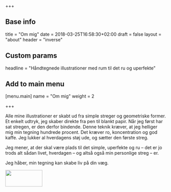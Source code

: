 +++

## Base info
title = "Om mig"
date = 2018-03-25T16:58:30+02:00
draft = false
layout = "about"
header = "inverse"

## Custom params
headline = "Håndtegnede illustrationer med rum til det ru og uperfekte"

## Add to main menu
[menu.main]
name = "Om mig"
weight = 2

+++

Alle mine illustrationer er skabt ud fra simple streger og geometriske former. Et enkelt udtryk, jeg skaber direkte fra pen til blankt papir. Når jeg først har sat stregen, er den derfor bindende. Denne teknik kræver, at jeg helliger mig min tegning hundrede procent. Det kræver ro, koncentration og god kaffe. Jeg lukker al hverdagens støj ude, og sætter den første streg.

Jeg mener, at der skal være plads til det simple, uperfekte og ru – det er jo trods alt sådan livet, hverdagen – og altså også min personlige streg – er. 

Jeg håber, min tegning kan skabe liv på din væg.

<img class="c-signature l-margin-top-sm" src="/_assets/images/signature.png" width="116" height="52" />